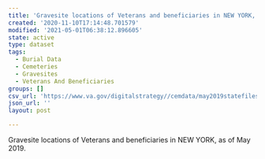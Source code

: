 ```yaml
---
title: 'Gravesite locations of Veterans and beneficiaries in NEW YORK, as of May 2019.'
created: '2020-11-10T17:14:48.701579'
modified: '2021-05-01T06:38:12.896605'
state: active
type: dataset
tags:
  - Burial Data
  - Cemeteries
  - Gravesites
  - Veterans And Beneficiaries
groups: []
csv_url: 'https://www.va.gov/digitalstrategy//cemdata/may2019statefiles/ngl_new_york.csv'
json_url: ''
layout: post

---
```

<p>Gravesite locations of Veterans and beneficiaries in NEW YORK, as of May 2019.</p>
